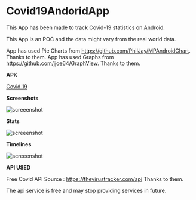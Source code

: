 # Covid19AndoridApp

This App has been made to track Covid-19 statistics on Android. 

This App is an POC and the data might vary from the real world data. 

App has used Pie Charts from https://github.com/PhilJay/MPAndroidChart. Thanks to them.
App has used Graphs from https://github.com/jjoe64/GraphView. Thanks to them.






**APK**

[Covid 19](https://github.com/vimaltiwari2612/Covid19AndroidApp/blob/master/Covid%2019.apk?raw=true)






**Screenshots**

![screeenshot](https://github.com/vimaltiwari2612/Covid19AndroidApp/blob/master/Screenshots/3.PNG)

**Stats**

![screeenshot](https://github.com/vimaltiwari2612/Covid19AndroidApp/blob/master/Screenshots/4.PNG)

**Timelines**

![screeenshot](https://github.com/vimaltiwari2612/Covid19AndroidApp/blob/master/Screenshots/5.PNG)




**API USED**

Free Covid API Source : https://thevirustracker.com/api
Thanks to them.

The api service is free and may stop providing services in future.

